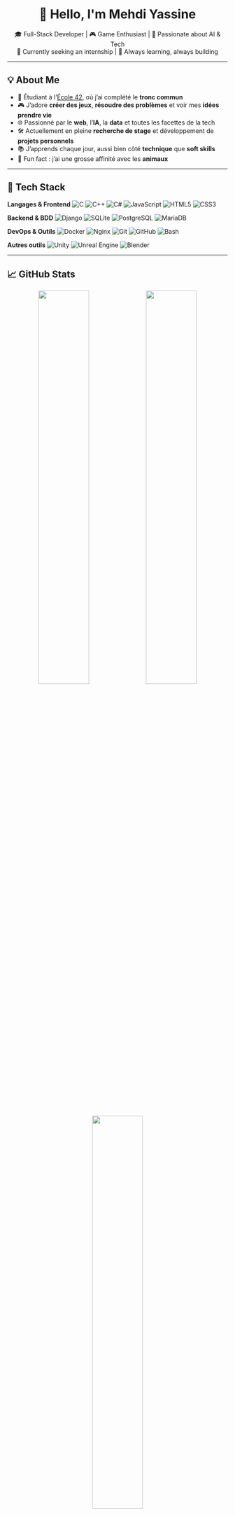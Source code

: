 <h1 align="center">👋 Hello, I'm Mehdi Yassine</h1>
<p align="center">
  🎓 Full-Stack Developer | 🎮 Game Enthusiast | 🤖 Passionate about AI & Tech<br>
  💼 Currently seeking an internship | 🚀 Always learning, always building
</p>

---

## 💡 About Me

- 🧠 Étudiant à l’[École 42](https://42.fr), où j’ai complété le **tronc commun**
- 🎮 J’adore **créer des jeux**, **résoudre des problèmes** et voir mes **idées prendre vie**
- 🌐 Passionné par le **web**, l’**IA**, la **data** et toutes les facettes de la tech
- 🛠️ Actuellement en pleine **recherche de stage** et développement de **projets personnels**
- 📚 J’apprends chaque jour, aussi bien côté **technique** que **soft skills**
- 🐾 Fun fact : j’ai une grosse affinité avec les **animaux**

---

## 🔧 Tech Stack

**Langages & Frontend**
![C](https://img.shields.io/badge/C-00599C?style=flat&logo=c&logoColor=white)
![C++](https://img.shields.io/badge/C++-00599C?style=flat&logo=c%2B%2B&logoColor=white)
![C#](https://img.shields.io/badge/C%23-239120?style=flat&logo=c-sharp&logoColor=white)
![JavaScript](https://img.shields.io/badge/JavaScript-F7DF1E?style=flat&logo=javascript&logoColor=black)
![HTML5](https://img.shields.io/badge/HTML5-E34F26?style=flat&logo=html5&logoColor=white)
![CSS3](https://img.shields.io/badge/CSS3-1572B6?style=flat&logo=css3&logoColor=white)

**Backend & BDD**
![Django](https://img.shields.io/badge/Django-092E20?style=flat&logo=django&logoColor=white)
![SQLite](https://img.shields.io/badge/SQLite-07405E?style=flat&logo=sqlite&logoColor=white)
![PostgreSQL](https://img.shields.io/badge/PostgreSQL-336791?style=flat&logo=postgresql&logoColor=white)
![MariaDB](https://img.shields.io/badge/MariaDB-003545?style=flat&logo=mariadb&logoColor=white)

**DevOps & Outils**
![Docker](https://img.shields.io/badge/Docker-2496ED?style=flat&logo=docker&logoColor=white)
![Nginx](https://img.shields.io/badge/Nginx-269539?style=flat&logo=nginx&logoColor=white)
![Git](https://img.shields.io/badge/Git-F05033?style=flat&logo=git&logoColor=white)
![GitHub](https://img.shields.io/badge/GitHub-181717?style=flat&logo=github&logoColor=white)
![Bash](https://img.shields.io/badge/Bash-4EAA25?style=flat&logo=gnu-bash&logoColor=white)

**Autres outils**
![Unity](https://img.shields.io/badge/Unity-000000?style=flat&logo=unity&logoColor=white)
![Unreal Engine](https://img.shields.io/badge/Unreal%20Engine-313131?style=flat&logo=unrealengine&logoColor=white)
![Blender](https://img.shields.io/badge/Blender-F5792A?style=flat&logo=blender&logoColor=white)

---

## 📈 GitHub Stats

<p align="center">
  <img src="https://github-readme-stats.vercel.app/api?username=BigDataBrothers&show_icons=true&theme=tokyonight&hide_border=true" width="48%" />
  <img src="https://github-readme-streak-stats.herokuapp.com/?user=BigDataBrothers&theme=tokyonight&hide_border=true" width="48%" />
</p>

<p align="center">
  <img src="https://github-readme-stats.vercel.app/api/top-langs/?username=BigDataBrothers&layout=compact&theme=tokyonight&hide_border=true" width="48%" />
</p>

---

## 🏆 GitHub Trophies

<p align="center">
  <img src="https://github-profile-trophy.vercel.app/?username=BigDataBrothers&theme=radical&no-frame=true&margin-w=10" />
</p>

---

## 📫 Let's Connect

[![LinkedIn](https://img.shields.io/badge/LinkedIn-blue?style=flat&logo=linkedin&logoColor=white)](https://www.linkedin.com/in/mehdi-yassine-44b123167/)
[![Mail](https://img.shields.io/badge/Email-mehdiyassine1203@gmail.com-D14836?style=flat&logo=gmail&logoColor=white)](mailto:mehdiyassine1203@gmail.com)

---

<p align="center">
  <img src="https://visitcount.itsvg.in/api?id=BigDataBrothers&icon=0&color=0" alt="Visitor Count" />
</p>
